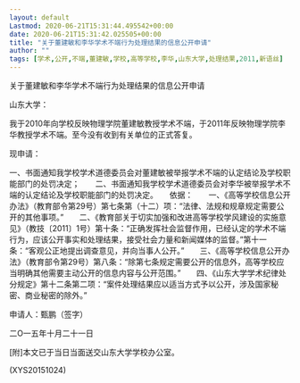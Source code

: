 ```yaml
---
layout: default
Lastmod: 2020-06-21T15:31:44.495542+00:00
date: 2020-06-21T15:31:42.025505+00:00
title: "关于董建敏和李华学术不端行为处理结果的信息公开申请"
author: ""
tags: [学术,公开,不端,董建敏,学校,高等学校,李华,山东大学,处理结果,2011,新语丝]
---
```


关于董建敏和李华学术不端行为处理结果的信息公开申请

山东大学：

我于2010年向学校反映物理学院董建敏教授学术不端，于2011年反映物理学院李华教授学术不端。至今没有收到有关单位的正式答复。

现申请：

一、书面通知我学校学术道德委员会对董建敏被举报学术不端的认定结论及学校职能部门的处罚决定；　　二、书面通知我学校学术道德委员会对李华被举报学术不端的认定结论及学校职能部门的处罚决定。　　依据：　　一、《高等学校信息公开办法》（教育部令第29号）第七条第（十二）项：“法律、法规和规章规定需要公开的其他事项。”　　二、《教育部关于切实加强和改进高等学校学风建设的实施意见》（教技〔2011〕1号）第十条：“正确发挥社会监督作用，已经认定的学术不端行为，应该公开事实和处理结果，接受社会力量和新闻媒体的监督。”第十一条：“客观公正地提出调查意见，并向当事人公开。”　　三、《高等学校信息公开办法》（教育部令第29号）第八条：“除第七条规定需要公开的信息外，高等学校应当明确其他需要主动公开的信息内容与公开范围。”　　四、《山东大学学术纪律处分规定》第十二条第二项：“案件处理结果应以适当方式予以公开，涉及国家秘密、商业秘密的除外。”

申请人：甄鹏（签字）

二O一五年十月二十一日

[附]本文已于当日当面送交山东大学学校办公室。

(XYS20151024)

